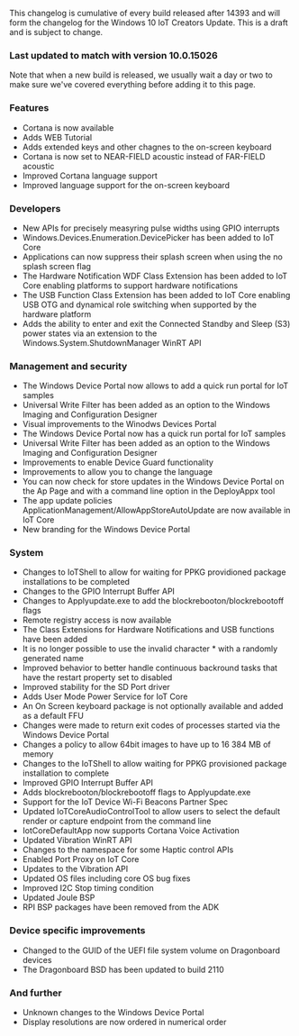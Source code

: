 This changelog is cumulative of every build released after 14393 and will form the changelog for the Windows 10 IoT Creators Update. This is a draft and is subject to change.

### Last updated to match with version 10.0.15026
Note that when a new build is released, we usually wait a day or two to make sure we've covered everything before adding it to this page.

### Features
- Cortana is now available
- Adds WEB Tutorial
- Adds extended keys and other chagnes to the on-screen keyboard
- Cortana is now set to NEAR-FIELD acoustic instead of FAR-FIELD acoustic
- Improved Cortana language support
- Improved language support for the  on-screen keyboard

### Developers
- New APIs for precisely measyring pulse widths using GPIO interrupts
- Windows.Devices.Enumeration.DevicePicker has been added to IoT Core
- Applications can now suppress their splash screen when using the no splash screen flag
- The Hardware Notification WDF Class Extension has been added to IoT Core enabling platforms to support hardware notifications
- The USB Function Class Extension has been added to IoT Core enabling USB OTG and dynamical role switching when supported by the hardware platform
- Adds the ability to enter and exit the Connected Standby and Sleep (S3) power states via an extension to the Windows.System.ShutdownManager WinRT API

### Management and security
- The Windows Device Portal now allows to add a quick run portal for IoT samples
- Universal Write Filter has been added as an option to the Windows Imaging and Configuration Designer
- Visual improvements to the Winodws Devices Portal
- The Windows Device Portal now has a quick run portal for IoT samples
- Universal Write Filter has been added as an option to the Windows Imaging and Configuration Designer
- Improvements to enable Device Guard functionality
- Improvements to allow you to change the language
- You can now check for store updates in the Windows Device Portal on the Ap Page and with a command line option in the DeployAppx tool
- The app update policies ApplicationManagement/AllowAppStoreAutoUpdate are now available in IoT Core
- New branding for the Windows Device Portal

### System
- Changes to IoTShell to allow for waiting for PPKG providioned package installations to be completed
- Changes to the GPIO Interrupt Buffer API
- Changes to Applyupdate.exe to add the blockrebooton/blockrebootoff flags
- Remote registry access is now available
- The Class Extensions for Hardware Notifications and USB functions have been added
- It is no longer possible to use the invalid character * with a randomly generated name
- Improved behavior to better handle continuous backround tasks that have the restart property set to disabled
- Improved stability for the SD Port driver
- Adds User Mode Power Service for IoT Core
- An On Screen keyboard package is not optionally available and added as a default FFU
- Changes were made to return exit codes of processes started via the Windows Device Portal
- Changes a policy to allow 64bit images to have up to 16 384 MB of memory
- Changes to the IoTShell to allow waiting for PPKG provisioned package installation to complete
- Improved GPIO Interrupt Buffer API
- Adds blockrebooton/blockrebootoff flags to Applyupdate.exe
- Support for the IoT Device Wi-Fi Beacons Partner Spec
- Updated IoTCoreAudioControlTool to allow users to select the default render or capture endpoint from the command line
- IotCoreDefaultApp now supports Cortana Voice Activation
- Updated Vibration WinRT API
- Changes to the namespace for some Haptic control APIs
- Enabled Port Proxy on IoT Core
- Updates to the Vibration API
- Updated OS files including core OS bug fixes
- Improved I2C Stop timing condition
- Updated Joule BSP
- RPI BSP packages have been removed from the ADK

### Device specific improvements
- Changed to the GUID of the UEFI file system volume on Dragonboard devices
- The Dragonboard BSD has been updated to build 2110

### And further
- Unknown changes to the Windows Device Portal
- Display resolutions are now ordered in numerical order